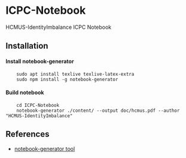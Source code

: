 # ICPC-Notebook
HCMUS-IdentityImbalance ICPC Notebook

## Installation
#### Install notebook-generator
```
    sudo apt install texlive texlive-latex-extra
    sudo npm install -g notebook-generator
```

#### Build notebook
```
    cd ICPC-Notebook
    notebook-generator ./content/ --output doc/hcmus.pdf --author "HCMUS-IdentityImbalance"
```

## References
- [notebook-generator tool](https://github.com/pin3da/notebook-generator)